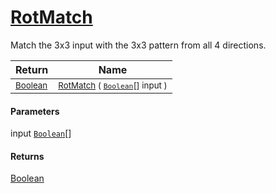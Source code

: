 # [RotMatch](./PatternMatching3x3-100664220.md)

Match the 3x3 input with the 3x3 pattern from all 4 directions.

| Return | Name | 
| --- | --- | 
| <sub>[Boolean](https://docs.microsoft.com/en-us/dotnet/api/System.Boolean)</sub>| <sub>[RotMatch](./PatternMatching3x3-100664220.md) ( [`Boolean`](https://docs.microsoft.com/en-us/dotnet/api/System.Boolean)[] input )</sub>| <br>


#### Parameters
 input  [`Boolean`](https://docs.microsoft.com/en-us/dotnet/api/System.Boolean)[]    
#### Returns
[Boolean](https://docs.microsoft.com/en-us/dotnet/api/System.Boolean)